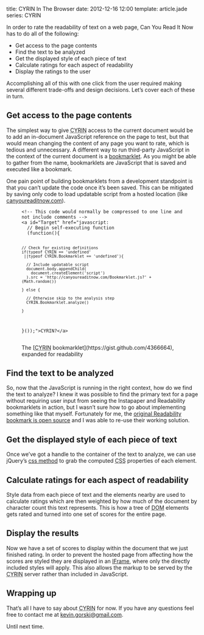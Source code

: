 title: CYRIN In The Browser
date: 2012-12-16 12:00
template: article.jade
series: CYRIN

In order to rate the readability of text on a web page, Can You Read It Now has to do all of the following:

* Get access to the page contents
* Find the text to be analyzed
* Get the displayed style of each piece of text
* Calculate ratings for each aspect of readability
* Display the ratings to the user

Accomplishing all of this with one click from the user required making several different trade-offs and design decisions. Let&rsquo;s cover each of these in turn.

## Get access to the page contents

The simplest way to give <abbr title="Can You Read It Now?">CYRIN</abbr> access to the current document would be to add an in-document JavaScript reference on the page to test, but that would mean changing the content of any page you want to rate, which is tedious and unnecessary. A different way to run third-party JavaScript in the context of the current document is a [bookmarklet][1]. As you might be able to gather from the name, bookmarklets are JavaScript that is saved and executed like a bookmark.

One pain point of building bookmarklets from a development standpoint is that you can&rsquo;t update the code once it&rsquo;s been saved. This can be mitigated by saving only code to load updatable script from a hosted location (like [canyoureaditnow.com][6]).

<figure class="codelisting">
  <pre><code class="xml">&lt;!-- This code would normally be compressed to one line and not include comments --&gt;
&lt;a id="Target" href="javascript:
  // Begin self-executing function
  (function(){

    // Check for existing definitions
    if(typeof CYRIN == 'undefined'
     ||typeof CYRIN.Bookmarklet == 'undefined'){

      // Include updatable script
      document.body.appendChild(
        document.createElement('script')
      ).src = 'http://canyoureaditnow.com/Bookmarklet.js?' + (Math.random())

    } else {

      // Otherwise skip to the analysis step
      CYRIN.Bookmarklet.analyze()

    }
  }());"&gt;CYRIN?&lt;/a&gt;</code></pre>
  <figcaption>The [<abbr title="Can You Read It Now?">CYRIN</abbr> bookmarklet](https://gist.github.com/4366664), expanded for readability</figcaption>
</figure>


## Find the text to be analyzed

So, now that the JavaScript is running in the right context, how do we find the text to analyze? I knew it was possible to find the primary text for a page without requiring user input from seeing the Instapaper and Readability bookmarklets in action, but I wasn&rsquo;t sure how to go about implementing something like that myself. Fortunately for me, the [original Readability bookmark is open source][2] and I was able to re-use their working solution.

## Get the displayed style of each piece of text

Once we&rsquo;ve got a handle to the container of the text to analyze, we can use jQuery&rsquo;s [css method][5] to grab the computed <abbr title="Cascading Style Sheets">CSS</abbr> properties of each element.

## Calculate ratings for each aspect of readability

Style data from each piece of text and the elements nearby are used to calculate ratings which are then weighted by how much of the document by character count this text represents. This is how a tree of <abbr title="Document Object Model">DOM</abbr> elements gets rated and turned into one set of scores for the entire page.

## Display the results

Now we have a set of scores to display within the document that we just finished rating. In order to prevent the hosted page from affecting how the scores are styled they are displayed in an [IFrame][3], where only the directly included styles will apply. This also allows the markup to be served by the <abbr title="Can You Read It Now?">CYRIN</abbr> server rather than included in JavaScript.

## Wrapping up

That&rsquo;s all I have to say about <abbr title="Can You Read It Now?">CYRIN</abbr> for now. If you have any questions feel free to contact me at [kevin.gorski@gmail.com][4].

Until next time.

[1]: http://en.wikipedia.org/wiki/Bookmarklet
[2]: https://code.google.com/p/arc90labs-readability/
[3]: http://en.wikipedia.org/wiki/iframe
[4]: mailto:kevin.gorski@gmail.com
[5]: http://api.jquery.com/css/
[6]: http://canyoureaditnow.com